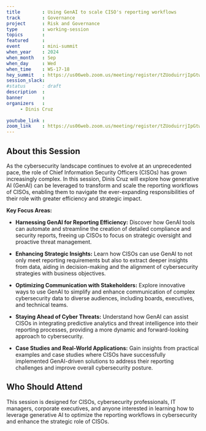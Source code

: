 ```yaml
---
title        : Using GenAI to scale CISO's reporting workflows
track        : Governance
project      : Risk and Governance
type         : working-session
topics       :
featured     :
event        : mini-summit
when_year    : 2024
when_month   : Sep
when_day     : Wed
when_time    : WS-17-18
hey_summit   : https://us06web.zoom.us/meeting/register/tZUoduirrjIpGtwNUcyLlgMC0C7iFy-sRG2O
session_slack:
#status      : draft
description  :
banner       : 
organizers   :     
     - Dinis Cruz
     
youtube_link : 
zoom_link    : https://us06web.zoom.us/meeting/register/tZUoduirrjIpGtwNUcyLlgMC0C7iFy-sRG2O
---
```


## About this Session
As the cybersecurity landscape continues to evolve at an unprecedented pace, the role of Chief Information Security Officers (CISOs) has grown increasingly complex. In this session, Dinis Cruz will explore how generative AI (GenAI) can be leveraged to transform and scale the reporting workflows of CISOs, enabling them to navigate the ever-expanding responsibilities of their role with greater efficiency and strategic impact.

**Key Focus Areas:**

- **Harnessing GenAI for Reporting Efficiency:** Discover how GenAI tools can automate and streamline the creation of detailed compliance and security reports, freeing up CISOs to focus on strategic oversight and proactive threat management.

- **Enhancing Strategic Insights:** Learn how CISOs can use GenAI to not only meet reporting requirements but also to extract deeper insights from data, aiding in decision-making and the alignment of cybersecurity strategies with business objectives.

- **Optimizing Communication with Stakeholders:** Explore innovative ways to use GenAI to simplify and enhance communication of complex cybersecurity data to diverse audiences, including boards, executives, and technical teams.

- **Staying Ahead of Cyber Threats:** Understand how GenAI can assist CISOs in integrating predictive analytics and threat intelligence into their reporting processes, providing a more dynamic and forward-looking approach to cybersecurity.

- **Case Studies and Real-World Applications:** Gain insights from practical examples and case studies where CISOs have successfully implemented GenAI-driven solutions to address their reporting challenges and improve overall cybersecurity posture.

## Who Should Attend
This session is designed for CISOs, cybersecurity professionals, IT managers, corporate executives, and anyone interested in learning how to leverage generative AI to optimize the reporting workflows in cybersecurity and enhance the strategic role of CISOs.

